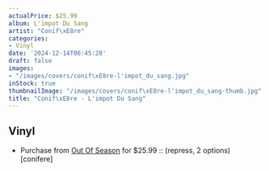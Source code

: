 ```yaml
---
actualPrice: $25.99
album: L'impot Du Sang
artist: "Conif\xE8re"
categories:
- Vinyl
date: '2024-12-14T06:45:28'
draft: false
images:
- "/images/covers/conif\xE8re-l'impot_du_sang.jpg"
inStock: true
thumbnailImage: "/images/covers/conif\xE8re-l'impot_du_sang-thumb.jpg"
title: "Conif\xE8re - L'impot Du Sang"
---
```


## Vinyl
* Purchase from [Out Of Season](https://www.outofseasonlabel.com/products/conifere-limpot-du-sang-vinyl-lp) for $25.99 :: (repress, 2 options) [conifere]
